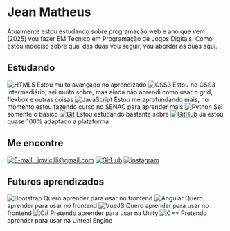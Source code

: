 # Jean Matheus

Atualmente estou estudando sobre programação web e ano que vem (2025) vou fazer EM Técnico em Programação de Jogos Digitais. Como estou indeciso sobre qual das duas vou seguir, vou abordar as duas aqui.

## Estudando
![HTML5](https://img.shields.io/badge/HTML-000?style=for-the-badge&logo=html5&logoColor=30A3DC)
Estou muito avançado no aprendizado
![CSS3](https://img.shields.io/badge/CSS3-000?style=for-the-badge&logo=css3&logoColor=E94D5F)
Estou no CSS3 intermediário, sei muito sobre, mas ainda não aprendi como usar o grid, flexbox e outras coisas
![JavaScript](https://img.shields.io/badge/JavaScript-000?style=for-the-badge&logo=javascript&logoColor=30A3DC)
Estou me aprofundando mais, no momento estou fazendo curso no SENAC para aprender mais
![Python](https://img.shields.io/badge/python-000?style=for-the-badge&logo=python&logoColor=ffdd54)
Sei somente o básico
[![Git](https://img.shields.io/badge/Git-000?style=for-the-badge&logo=git&logoColor=E94D5F)]()
Estou estudando bastante sobre
[![GitHub](https://img.shields.io/badge/GitHub-000?style=for-the-badge&logo=github&logoColor=30A3DC)]()
Já estou quase 100% adaptado a plataforma

## Me encontre
[![E-mail : jmvicilli@gmail.com](https://img.shields.io/badge/-Email-000?style=for-the-badge&logo=microsoft-outlook&logoColor=E94D5F)](jmvicilli@gmail.com)
[![GitHub](https://img.shields.io/badge/-GitHub-000?style=for-the-badge&logo=GitHub&logoColor=30A3DC)](https://github.com/Jean-Matheus)
[![instagram](https://img.shields.io/badge/instagram-000?style=for-the-badge&logo=instagram&logoColor=blue)](https://www.instagram.com/jean__matheus__/)


## Futuros aprendizados
![Bootstrap](https://img.shields.io/badge/-boostrap-000?style=for-the-badge&logo=bootstrap&labelColor=0)
Quero aprender para usar no frontend
![Angular](https://img.shields.io/badge/Angular-000?style=for-the-badge&logo=angular&logoColor=white)
Quero aprender para usar no frontend
![VueJS](https://img.shields.io/badge/Vue%20js-000?style=for-the-badge&logo=vuedotjs&logoColor=4FC08D)
Quero aprender para usar no frontend
![C#](https://img.shields.io/badge/C%23-000?style=for-the-badge&logo=c-sharp&logoColor=823085)
Pretendo aprender para usar na Unity
![C++](https://img.shields.io/badge/C%2B%2B-000?style=for-the-badge&logo=c%2B%2B&logoColor=white)
Pretendo aprender para usar na Unreal Engine

